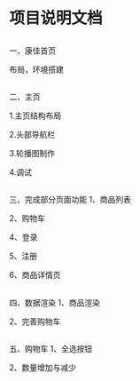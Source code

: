 # 项目说明文档

##
一、康佳首页

布局，环境搭建
##
二、主页

1.主页结构布局

2.头部导航栏

3.轮播图制作

4.调试

##
三、完成部分页面功能
1、商品列表

2、购物车

4、登录

5、注册

6、商品详情页
##
四、数据渲染
1、商品渲染

2、完善购物车
##
五、购物车
1、全选按钮

2、数量增加与减少